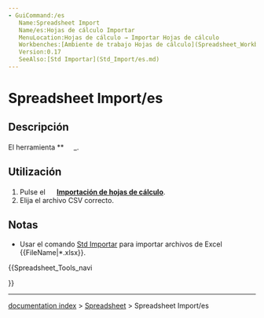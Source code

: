 ```yaml
---
- GuiCommand:/es
   Name:Spreadsheet Import
   Name/es:Hojas de cálculo Importar
   MenuLocation:Hojas de cálculo → Importar Hojas de cálculo
   Workbenches:[Ambiente de trabajo Hojas de cálculo](Spreadsheet_Workbench/es.md)
   Version:0.17
   SeeAlso:[Std Importar](Std_Import/es.md)
---
```


# Spreadsheet Import/es


</div>

## Descripción


<div class="mw-translate-fuzzy">

El herramienta **<img src=images/Spreadsheet_Import.svg style="width:16px"> _.


</div>

## Utilización

1.  Pulse el **<img src=images/Spreadsheet_Import.svg style="width:16px"> [Importación de hojas de cálculo](Spreadsheet_Import/es.md)**.
2.  Elija el archivo CSV correcto.

## Notas

-   Usar el comando [Std Importar](Std_Import/es.md) para importar archivos de Excel {{FileName|*.xlsx}}.





{{Spreadsheet_Tools_navi

}}

---
[documentation index](../README.md) > [Spreadsheet](Spreadsheet_Workbench.md) > Spreadsheet Import/es
